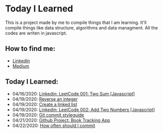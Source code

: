 # Today I Learned

This is a project made by me to compile things that I am learning. It'll compile things like data structure, algorithms and data managment. All the codes are writen in javascript.

## How to find me:

- [Linkedin](https://linkedin.com/in/mateus-alcantara-2b102218a)
- [Medium](https://medium.com/@mateuscastro.al)

## Today I Learned:

- 04/16/2020: [Linkedin: LeetCode 001: Two Sum [Javascript]](https://www.linkedin.com/pulse/leetcode-001-two-sum-javascript-mateus-alcantara/?articleId=6656440698553843712#comments-6656440698553843712&trk=public_profile-settings_article_view)
- 04/19/2020: [Reverse an integer](./codes/reverseNumbers.js)
- 04/19/2020: [Create a linked list](./codes/createLinkedList.js)
- 04/19/2020: [Linkedin: LeetCode 002: Add Two Numbers [Javascript]](https://www.linkedin.com/pulse/leetcode-002-add-two-numbers-javascript-mateus-alcantara/?articleId=6657600661162598400#comments-6657600661162598400&trk=public_profile-settings_article_view)
- 04/19/2020: [Git commit styleguide](http://udacity.github.io/git-styleguide/)
- 04/21/2020: [Github Project: Book Tracking App](https://github.com/mat-alcantara/book-tracking-app)
- 04/22/2020: [How often should I commit](https://softwareengineering.stackexchange.com/questions/74764/how-often-should-i-do-you-make-commits)
